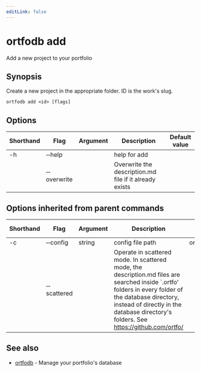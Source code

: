 ```yaml
---
editLink: false
---
```


# ortfodb add

Add a new project to your portfolio

## Synopsis

Create a new project in the appropriate folder. ID is the work's slug.

```
ortfodb add <id> [flags]
```

## Options

| Shorthand | Flag | Argument | Description | Default value |
| --- | --- | --- | --- | --- |
| -h | &dash;&dash;help | | help for add 
| | &dash;&dash;overwrite | | Overwrite the description.md file if it already exists 

## Options inherited from parent commands

| Shorthand | Flag | Argument | Description | Default value |
| --- | --- | --- | --- | --- |
| -c | &dash;&dash;config | string | config file path | ortfodb.yaml
| | &dash;&dash;scattered | | Operate in scattered mode. In scattered mode, the description.md files are searched inside `.ortfo' folders in every folder of the database directory, instead of directly in the database directory's folders. See https://github.com/ortfo/ 

## See also

* [ortfodb](global-options.md)	 - Manage your portfolio's database

